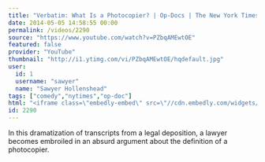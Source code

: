 ```yaml
---
title: "Verbatim: What Is a Photocopier? | Op-Docs | The New York Times"
date: 2014-05-05 14:58:55 00:00
permalink: /videos/2290
source: "https://www.youtube.com/watch?v=PZbqAMEwtOE"
featured: false
provider: "YouTube"
thumbnail: "http://i1.ytimg.com/vi/PZbqAMEwtOE/hqdefault.jpg"
user:
  id: 1
  username: "sawyer"
  name: "Sawyer Hollenshead"
tags: ["comedy","nytimes","op-doc"]
html: "<iframe class=\"embedly-embed\" src=\"//cdn.embedly.com/widgets/media.html?src=http%3A%2F%2Fwww.youtube.com%2Fembed%2FPZbqAMEwtOE%3Fwmode%3Dtransparent%26feature%3Doembed&wmode=transparent&url=http%3A%2F%2Fwww.youtube.com%2Fwatch%3Fv%3DPZbqAMEwtOE&image=http%3A%2F%2Fi1.ytimg.com%2Fvi%2FPZbqAMEwtOE%2Fhqdefault.jpg&key=daaebf4d9cdd46779200162d0ca86e20&type=text%2Fhtml&schema=youtube\" width=\"854\" height=\"480\" scrolling=\"no\" frameborder=\"0\" allowfullscreen></iframe>"
id: 2290
---
```


In this dramatization of transcripts from a legal deposition, a lawyer becomes embroiled in an absurd argument about the definition of a photocopier.